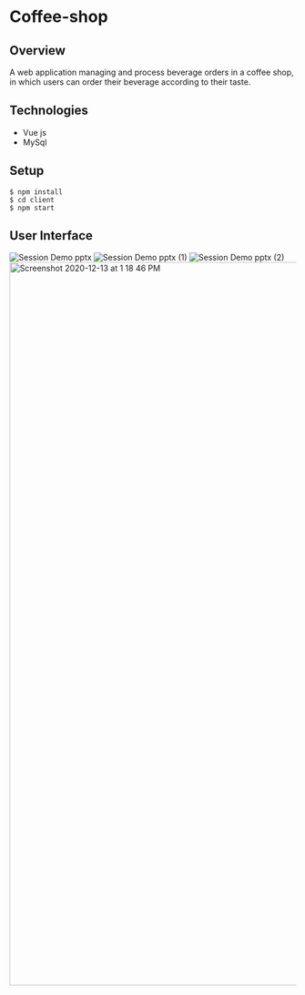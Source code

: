 # Coffee-shop
## Overview
A web application managing and process beverage orders in a coffee shop, in which users can order their beverage according to their taste.

## Technologies
- Vue js
- MySql

## Setup
```
$ npm install
$ cd client
$ npm start
```

## User Interface
![Session Demo pptx](https://user-images.githubusercontent.com/45422560/102011557-35d32580-3d45-11eb-9494-5a913a549e83.png)
![Session Demo pptx (1)](https://user-images.githubusercontent.com/45422560/102011566-41bee780-3d45-11eb-93c0-1f2d62f55b59.png)
![Session Demo pptx (2)](https://user-images.githubusercontent.com/45422560/102011569-471c3200-3d45-11eb-80d1-8b77fef57c95.png)
<img width="1270" alt="Screenshot 2020-12-13 at 1 18 46 PM" src="https://user-images.githubusercontent.com/45422560/102011641-c9a4f180-3d45-11eb-9936-7be9be241a4a.png">
